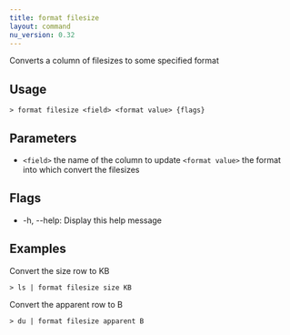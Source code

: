 ```yaml
---
title: format filesize
layout: command
nu_version: 0.32
---
```


Converts a column of filesizes to some specified format

## Usage

```shell
> format filesize <field> <format value> {flags}
```

## Parameters

- `<field>` the name of the column to update
  `<format value>` the format into which convert the filesizes

## Flags

- -h, --help: Display this help message

## Examples

Convert the size row to KB

```shell
> ls | format filesize size KB
```

Convert the apparent row to B

```shell
> du | format filesize apparent B
```
